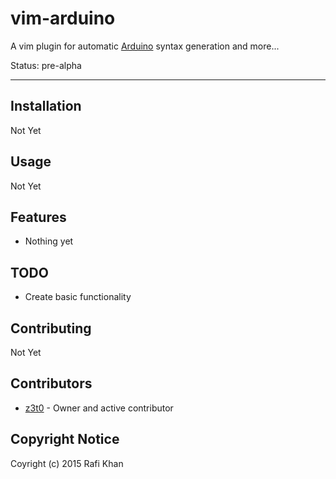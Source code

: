 # vim-arduino
A vim plugin for automatic [Arduino](http://arduino.cc/) syntax generation and more...

Status: pre-alpha

----------

## Installation
Not Yet

## Usage
Not Yet

## Features
* Nothing yet

## TODO
* Create basic functionality

## Contributing
Not Yet

## Contributors
- [z3t0](https://github.com/z3t0) - Owner and active contributor
## Copyright Notice
Coyright (c) 2015 Rafi Khan
